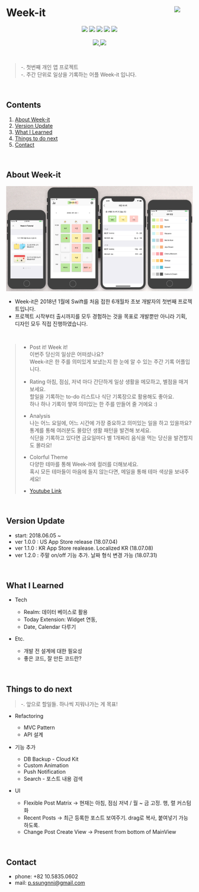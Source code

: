 # Week-it <img src = "https://github.com/sungeunDev/EAT_IT/blob/master/Scrennshot/icon.png?raw=true" width = 50 align = right>
<p align="center">
<img src="https://img.shields.io/badge/swift-4.1-blue.svg" />
<img src="https://img.shields.io/badge/xcode-9.3-green.svg" />
<img src="https://img.shields.io/badge/ios-11.0-yellow.svg" />
<img src="https://img.shields.io/badge/contacts-@p.ssungnni-orange.svg" />
<img src="https://img.shields.io/badge/licence-MIT-lightgrey.svg" /> <br><br>
 
 <a href="https://itunes.apple.com/us/app/week-it/id1406693210?mt=8" target="_blank">
 <img src = "https://devimages-cdn.apple.com/app-store/marketing/guidelines/images/badge-download-on-the-app-store.svg"> 
    </a>
     <a href="https://itunes.apple.com/kr/app/week-it/id1406693210?mt=8" target="_blank">
 <img src = "https://devimages-cdn.apple.com/app-store/marketing/guidelines/images/badge-download-on-the-app-store-kr.svg"> 
    </a>
</p>
<br>

> -. 첫번째 개인 앱 프로젝트  
> -. 주간 단위로 일상을 기록하는 어플 Week-it 입니다.


<br>

## Contents
1. [About Week-it](#about-week-it)
2. [Version Update](#version-update)
3. [What I Learned](#what-i-learned)
4. [Things to do next](#things-to-do-next)
5. [Contact](#contact)

<br>

## About Week-it

![ver 1.0](./Scrennshot/ver%201.0.png) 

- Week-it은 2018년 1월에 Swift를 처음 접한 6개월차 초보 개발자의 첫번째 프로젝트입니다.  
- 프로젝트 시작부터 출시까지를 모두 경험하는 것을 목표로 개발뿐만 아니라 기획, 디자인 모두 직접 진행하였습니다.

<br>

>   - Post it! Week it!  
    이번주 당신의 일상은 어떠셨나요?  
    Week-it은 한 주를 의미있게 보냈는지 한 눈에 알 수 있는 주간 기록 어플입니다.  
>    
>   - Rating
    아침, 점심, 저녁 마다 간단하게 일상 생활을 메모하고, 별점을 매겨 보세요.  
    할일을 기록하는 to-do 리스트나 식단 기록장으로 활용해도 좋아요.  
    하나 하나 기록이 쌓여 의미있는 한 주를 만들어 줄 거에요 :)  
>
>    - Analysis   
    나는 어느 요일에, 어느 시간에 가장 중요하고 의미있는 일을 하고 있을까요?  
    통계를 통해 여러분도 몰랐던 생활 패턴을 발견해 보세요.  
    식단을 기록하고 있다면 금요일마다 별 1개짜리 음식을 먹는 당신을 발견할지도 몰라요!  
>
>    -  Colorful Theme  
    다양한 테마를 통해 Week-it에 컬러를 더해보세요.  
    혹시 모든 테마들이 마음에 들지 않는다면, 메일을 통해 테마 색상을 보내주세요!
>
>    - [Youtube Link](https://www.youtube.com/watch?v=l0sixcSdIpw&feature=youtu.be)

<br>

## Version Update
- start: 2018.06.05 ~   
- ver 1.0.0 : US App Store release (18.07.04)
- ver 1.1.0 : KR App Store realease. Localized KR (18.07.08)
- ver 1.2.0 : 주말 on/off 기능 추가. 날짜 형식 변경 가능 (18.07.31)

<br>

## What I Learned
- Tech  
    - Realm: 데이터 베이스로 활용  
    - Today Extension: Widget 연동,   
    - Date, Calendar 다루기  

- Etc.  
    - 개발 전 설계에 대한 필요성  
    - 좋은 코드, 잘 만든 코드란?  
  
<br>

## Things to do next 
> -. 앞으로 할일들. 하나씩 지워나가는 게 목표!

- Refactoring 
    - MVC Pattern
    - API 설계  

- 기능 추가
    + DB Backup - Cloud Kit
    + Custom Animation
    + Push Notification   
    + Search - 포스트 내용 검색

- UI
    + Flexible Post Matrix -> 현재는 아침, 점심 저녁 / 월 ~ 금 고정. 행, 렬 커스텀화
    + Recent Posts -> 최근 등록한 포스트 보여주기. drag로 복사, 붙여넣기 가능하도록.
    + Change Post Create View -> Present from bottom of MainView


<br>

## Contact
- phone: +82 10.5835.0602
- mail: p.ssungnni@gmail.com
